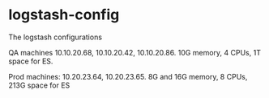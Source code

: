 logstash-config
===============

The logstash configurations

QA machines 10.10.20.68, 10.10.20.42, 10.10.20.86.  10G memory, 4 CPUs, 1T space for ES.

Prod machines: 10.20.23.64, 10.20.23.65.  8G and 16G memory, 8 CPUs, 213G space for ES
